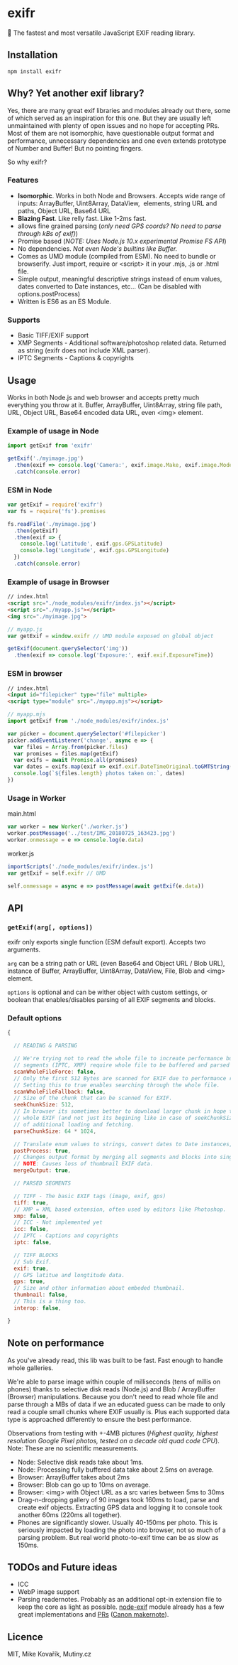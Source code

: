 # exifr

📑 The fastest and most versatile JavaScript EXIF reading library.

## Installation

```
npm install exifr
```

## Why? Yet another exif library?

Yes, there are many great exif libraries and modules already out there, some of which served as an inspiration for this one. But they are usually left unmaintained with plenty of open issues and no hope for accepting PRs. Most of them are not isomorphic, have questionable output format and performance, unnecessary dependencies and one even extends prototype of Number and Buffer! But no pointing fingers.

So why exifr?

### Features

* **Isomorphic**. Works in both Node and Browsers. Accepts wide range of inputs: ArrayBuffer, Uint8Array, DataView, <img> elements, string URL and paths, Object URL, Base64 URL
* **Blazing Fast**. Like relly fast. Like 1-2ms fast.
* allows fine grained parsing (*only need GPS coords? No need to parse through kBs of exif)*)
* Promise based (*NOTE: Uses Node.js 10.x experimental Promise FS API*)
* No dependencies. *Not even Node's builtins like Buffer.*
* Comes as UMD module (compiled from ESM). No need to bundle or browserify. Just import, require or \<script\> it in your .mjs, .js or .html file.
* Simple output, meaningful descriptive strings instead of enum values, dates converted to Date instances, etc... (Can be disabled with options.postProcess)
* Written is ES6 as an ES Module.

### Supports

* Basic TIFF/EXIF support
* XMP Segments - Additional software/photoshop related data. Returned as string (exifr does not include XML parser).
* IPTC Segments - Captions & copyrights


## Usage

Works in both Node.js and web browser and accepts pretty much everything you throw at it. Buffer, ArrayBuffer, Uint8Array, string file path, URL, Object URL, Base64 encoded data URL, even \<img\> element.

### Example of usage in Node

```js
import getExif from 'exifr'

getExif('./myimage.jpg')
  .then(exif => console.log('Camera:', exif.image.Make, exif.image.Model))
  .catch(console.error)
```

### ESM in Node

```js
var getExif = require('exifr')
var fs = require('fs').promises

fs.readFile('./myimage.jpg')
  .then(getExif)
  .then(exif => {
    console.log('Latitude', exif.gps.GPSLatitude)
    console.log('Longitude', exif.gps.GPSLongitude)
  })
  .catch(console.error)
```

### Example of usage in Browser

```html
// index.html
<script src="./node_modules/exifr/index.js"></script>
<script src="./myapp.js"></script>
<img src="./myimage.jpg">
```

```js
// myapp.js
var getExif = window.exifr // UMD module exposed on global object

getExif(document.querySelector('img'))
  .then(exif => console.log('Exposure:', exif.exif.ExposureTime))
```

### ESM in browser

```html
// index.html
<input id="filepicker" type="file" multiple>
<script type="module" src="./myapp.mjs"></script>
```

```js
// myapp.mjs
import getExif from './node_modules/exifr/index.js'

var picker = document.querySelector('#filepicker')
picker.addEventListener('change', async e => {
  var files = Array.from(picker.files)
  var promises = files.map(getExif)
  var exifs = await Promise.all(promises)
  var dates = exifs.map(exif => exif.exif.DateTimeOriginal.toGMTString())
  console.log(`${files.length} photos taken on:`, dates)
})
```

### Usage in Worker

main.html

```js
var worker = new Worker('./worker.js')
worker.postMessage('../test/IMG_20180725_163423.jpg')
worker.onmessage = e => console.log(e.data)
```


worker.js

```js
importScripts('./node_modules/exifr/index.js')
var getExif = self.exifr // UMD

self.onmessage = async e => postMessage(await getExif(e.data))
```

## API

### `getExif(arg[, options])`

exifr only exports single function (ESM default export). Accepts two arguments.

`arg` can be a string path or URL (even Base64 and Object URL / Blob URL), instance of Buffer, ArrayBuffer, Uint8Array, DataView, File, Blob and \<img> element.

`options` is optional and can be wither object with custom settings, or boolean that enables/disables parsing of all EXIF segments and blocks.

### Default options

```js
{

  // READING & PARSING

  // We're trying not to read the whole file to increate performance but certain
  // segments (IPTC, XMP) require whole file to be buffered and parsed through.
  scanWholeFileForce: false,
  // Only the first 512 Bytes are scanned for EXIF due to performance reasons.
  // Setting this to true enables searching through the whole file.
  scanWholeFileFallback: false,
  // Size of the chunk that can be scanned for EXIF.
  seekChunkSize: 512,
  // In browser its sometimes better to download larger chunk in hope that it contains the
  // whole EXIF (and not just its begining like in case of seekChunkSize) in prevetion
  // of additional loading and fetching.
  parseChunkSize: 64 * 1024,

  // Translate enum values to strings, convert dates to Date instances, etc...
  postProcess: true,
  // Changes output format by merging all segments and blocks into single object.
  // NOTE: Causes loss of thumbnail EXIF data.
  mergeOutput: true,

  // PARSED SEGMENTS

  // TIFF - The basic EXIF tags (image, exif, gps)
  tiff: true,
  // XMP = XML based extension, often used by editors like Photoshop.
  xmp: false,
  // ICC - Not implemented yet
  icc: false,
  // IPTC - Captions and copyrights
  iptc: false,

  // TIFF BLOCKS
  // Sub Exif.
  exif: true,
  // GPS latitue and longtitude data.
  gps: true,
  // Size and other information about embeded thumbnail.
  thumbnail: false,
  // This is a thing too.
  interop: false,

}
```

## Note on performance

As you've already read, this lib was built to be fast. Fast enough to handle whole galleries.

We're able to parse image within couple of milliseconds (tens of millis on phones) thanks to selective disk reads (Node.js) and Blob / ArrayBuffer (Browser) manipulations. Because you don't need to read whole file and parse through a MBs of data if we an educated guess can be made to only read a couple small chunks where EXIF usually is. Plus each supported data type is approached differently to ensure the best performance.

Observations from testing with +-4MB pictures (*Highest quality, highest resolution Google Pixel photos, tested on a decade old quad code CPU*). Note: These are no scientific measurements.

* Node: Selective disk reads take about 1ms.
* Node: Processing fully buffered data take about 2.5ms on average.
* Browser: ArrayBuffer takes about 2ms
* Browser: Blob can go up to 10ms on average.
* Browser: \<img> with Object URL as a src varies between 5ms to 30ms
* Drag-n-dropping gallery of 90 images took 160ms to load, parse and create exif objects. Extracting GPS data and logging it to console took another 60ms (220ms all together).
* Phones are significantly slower. Usually 40-150ms per photo. This is seriously impacted by loading the photo into browser, not so much of a parsing problem. But real world photo-to-exif time can be as slow as 150ms.

## TODOs and Future ideas
* ICC
* WebP image support
* Parsing readernotes. Probably as an additional opt-in extension file to keep the core as light as possible. [node-exif](https://github.com/gomfunkel/node-exif/tree/master/lib/exif/makernotes) module already has a few great implementations and [PRs](https://github.com/gomfunkel/node-exif/issues/25) ([Canon makernote](https://gist.github.com/redaktor/bae0ef2377ab70bc5276)).

## Licence

MIT, Mike Kovařík, Mutiny.cz